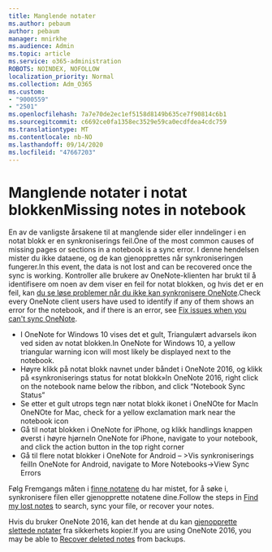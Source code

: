 ```yaml
---
title: Manglende notater
ms.author: pebaum
author: pebaum
manager: mnirkhe
ms.audience: Admin
ms.topic: article
ms.service: o365-administration
ROBOTS: NOINDEX, NOFOLLOW
localization_priority: Normal
ms.collection: Adm_O365
ms.custom:
- "9000559"
- "2501"
ms.openlocfilehash: 7a7e70de2ec1ef5158d8149b635ce7f90814c6b1
ms.sourcegitcommit: c6692ce0fa1358ec3529e59ca0ecdfdea4cdc759
ms.translationtype: MT
ms.contentlocale: nb-NO
ms.lasthandoff: 09/14/2020
ms.locfileid: "47667203"
---
```

# <a name="missing-notes-in-notebook"></a><span data-ttu-id="bc8ca-102">Manglende notater i notat blokken</span><span class="sxs-lookup"><span data-stu-id="bc8ca-102">Missing notes in notebook</span></span>

<span data-ttu-id="bc8ca-103">En av de vanligste årsakene til at manglende sider eller inndelinger i en notat blokk er en synkroniserings feil.</span><span class="sxs-lookup"><span data-stu-id="bc8ca-103">One of the most common causes of missing pages or sections in a notebook is a sync error.</span></span> <span data-ttu-id="bc8ca-104">I denne hendelsen mister du ikke dataene, og de kan gjenopprettes når synkroniseringen fungerer.</span><span class="sxs-lookup"><span data-stu-id="bc8ca-104">In this event, the data is not lost and can be recovered once the sync is working.</span></span> <span data-ttu-id="bc8ca-105">Kontroller alle brukere av OneNote-klienten har brukt til å identifisere om noen av dem viser en feil for notat blokken, og hvis det er en feil, kan [du se løse problemer når du ikke kan synkronisere OneNote](https://support.office.com/article/299495ef-66d1-448f-90c1-b785a6968d45).</span><span class="sxs-lookup"><span data-stu-id="bc8ca-105">Check every OneNote client users have used to identify if any of them shows an error for the notebook, and if there is an error, see [Fix issues when you can't sync OneNote](https://support.office.com/article/299495ef-66d1-448f-90c1-b785a6968d45).</span></span>

- <span data-ttu-id="bc8ca-106">I OneNote for Windows 10 vises det et gult, Triangulært advarsels ikon ved siden av notat blokken.</span><span class="sxs-lookup"><span data-stu-id="bc8ca-106">In OneNote for Windows 10, a yellow triangular warning icon will most likely be displayed next to the notebook.</span></span>
- <span data-ttu-id="bc8ca-107">Høyre klikk på notat blokk navnet under båndet i OneNote 2016, og klikk på «synkroniserings status for notat blokk»</span><span class="sxs-lookup"><span data-stu-id="bc8ca-107">In OneNote 2016, right click on the notebook name below the ribbon, and click “Notebook Sync Status”</span></span>
- <span data-ttu-id="bc8ca-108">Se etter et gult utrops tegn nær notat blokk ikonet i OneNOte for Mac</span><span class="sxs-lookup"><span data-stu-id="bc8ca-108">In OneNOte for Mac, check for a yellow exclamation mark near the notebook icon</span></span>
- <span data-ttu-id="bc8ca-109">Gå til notat blokken i OneNote for iPhone, og klikk handlings knappen øverst i høyre hjørne</span><span class="sxs-lookup"><span data-stu-id="bc8ca-109">In OneNote for iPhone, navigate to your notebook, and click the action button in the top right corner</span></span>
- <span data-ttu-id="bc8ca-110">Gå til flere notat blokker i OneNote for Android – >Vis synkroniserings feil</span><span class="sxs-lookup"><span data-stu-id="bc8ca-110">In OneNote for Android, navigate to More Notebooks->View Sync Errors</span></span>

<span data-ttu-id="bc8ca-111">Følg Fremgangs måten i [finne notatene](https://support.office.com/article/32cb2bd7-afe7-44d2-a711-398a88421287) du har mistet, for å søke i, synkronisere filen eller gjenopprette notatene dine.</span><span class="sxs-lookup"><span data-stu-id="bc8ca-111">Follow the steps in [Find my lost notes](https://support.office.com/article/32cb2bd7-afe7-44d2-a711-398a88421287) to search, sync your file, or recover your notes.</span></span>

<span data-ttu-id="bc8ca-112">Hvis du bruker OneNote 2016, kan det hende at du kan [gjenopprette slettede notater](https://support.office.com/article/32ed1036-74fd-4c21-bc28-033a486e6b14) fra sikkerhets kopier.</span><span class="sxs-lookup"><span data-stu-id="bc8ca-112">If you are using OneNote 2016, you may be able to [Recover deleted notes](https://support.office.com/article/32ed1036-74fd-4c21-bc28-033a486e6b14) from backups.</span></span>